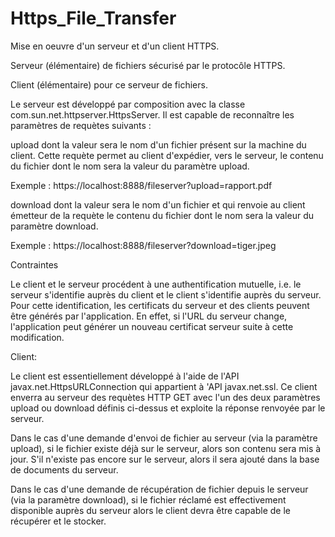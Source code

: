 # Https_File_Transfer
Mise en oeuvre d'un serveur et d'un client HTTPS.


Serveur (élémentaire) de fichiers sécurisé par le protocôle HTTPS.

Client (élémentaire) pour ce serveur de fichiers.

Le serveur est développé par composition avec la classe com.sun.net.httpserver.HttpsServer. Il est capable de reconnaître les paramètres de requètes suivants :

upload dont la valeur sera le nom d'un fichier présent sur la machine du client. Cette requète permet au client d'expédier, vers le serveur, le contenu du fichier dont le nom sera la valeur du paramètre upload.

Exemple : https://localhost:8888/fileserver?upload=rapport.pdf

download dont la valeur sera le nom d'un fichier et qui renvoie au client émetteur de la requète le contenu du fichier dont le nom sera la valeur du paramètre download.

Exemple : https://localhost:8888/fileserver?download=tiger.jpeg

Contraintes

Le client et le serveur procédent à une authentification mutuelle, i.e. le serveur s'identifie auprès du client et le client s'identifie auprès du serveur. Pour cette identification, les certificats du serveur et des clients peuvent être générés par l'application. En effet, si l'URL du serveur change, l'application peut générer un nouveau certificat serveur suite à cette modification.

Client:

Le client est essentiellement développé à l'aide de l'API javax.net.HttpsURLConnection qui appartient à 'API javax.net.ssl. Ce client enverra au serveur des requètes HTTP GET avec l'un des deux paramètres upload ou download définis ci-dessus et exploite la réponse renvoyée par le serveur.

Dans le cas d'une demande d'envoi de fichier au serveur (via la paramètre upload), si le fichier existe déjà sur le serveur, alors son contenu sera mis à jour. S'il n'existe pas encore sur le serveur, alors il sera ajouté dans la base de documents du serveur.

Dans le cas d'une demande de récupération de fichier depuis le serveur (via la paramètre download), si le fichier réclamé est effectivement disponible auprès du serveur alors le client devra être capable de le récupérer et le stocker.
